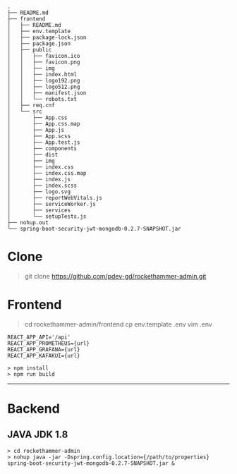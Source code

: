```
.
├── README.md
├── frontend
│   ├── README.md
│   ├── env.template
│   ├── package-lock.json
│   ├── package.json
│   ├── public
│   │   ├── favicon.ico
│   │   ├── favicon.png
│   │   ├── img
│   │   ├── index.html
│   │   ├── logo192.png
│   │   ├── logo512.png
│   │   ├── manifest.json
│   │   └── robots.txt
│   ├── req.cnf
│   └── src
│       ├── App.css
│       ├── App.css.map
│       ├── App.js
│       ├── App.scss
│       ├── App.test.js
│       ├── components
│       ├── dist
│       ├── img
│       ├── index.css
│       ├── index.css.map
│       ├── index.js
│       ├── index.scss
│       ├── logo.svg
│       ├── reportWebVitals.js
│       ├── serviceWorker.js
│       ├── services
│       └── setupTests.js
├── nohup.out
└── spring-boot-security-jwt-mongodb-0.2.7-SNAPSHOT.jar
```

# Clone
>git clone https://github.com/pdev-gd/rockethammer-admin.git

# Frontend

> cd rockethammer-admin/frontend
> cp env.template .env
> vim .env
```
REACT_APP_API='/api'
REACT_APP_PROMETHEUS={url}
REACT_APP_GRAFANA={url}
REACT_APP_KAFAKUI={url}
```
```
> npm install
> npm run build
```
---

# Backend
## JAVA JDK 1.8
```
> cd rockethammer-admin
> nohup java -jar -Dspring.config.location={/path/to/properties} 
spring-boot-security-jwt-mongodb-0.2.7-SNAPSHOT.jar &
```